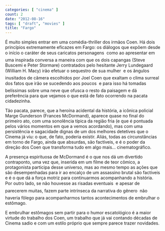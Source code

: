 ```yaml
---
categories: [ "cinema" ]
count: 2
date: "2012-08-16"
tags: [ "draft", "movies" ]
title: "Fargo"
---
```

É muito simples entrar em uma comédia-thriller dos irmãos Coen. Há
dois princípios extremamente eficazes em Fargo: os diálogos que
expõem desde o início o caráter de seus caricatos personagens 
como ao apresentar em uma inspirada conversa a maneira com que os dois
capangas (Steve Buscemi e Peter Stormare) contratados pelo hesitante Jerry
Lundegaard (William H. Macy) irão efetuar o sequestro de sua mulher  e
os ângulos inusitados de câmera escolhidos por Joel Coen que exaltam o
clima surreal dos fatos que irão se sucedendo aos poucos  e para isso
há tomadas belíssimas sobre uma neve que ofusca o resto da paisagem
e dá preferência para que vejamos o que está de fato ocorrendo na
pacata cidadezinha.

Tão pacata, parece, que a heroína acidental da história, a icônica
policial Marge Gunderson (Frances McDormand), aparece quase no final
do primeiro ato, com uma sonolência típica da região fria (e que
é pontuada pelos vários momentos em que a vemos acordando), mas com
uma persistência e sagacidade dignas de um dos melhores detetives
que o Cinema já viu: o que, de fato, poderia existir. Aliás,
todas as circunstâncias em torno de Fargo, ainda que absurdas, são
factíveis, e é o poder da direção dos Coen que transforma tudo em
algo mais... cinematográfico.

A presença espirituosa de McDormand é o que nos dá um divertido
contraponto, uma vez que, inserida em um filme de teor cômico, a
protagonista participa desse universo, mas ao mesmo tempo as ações
que são desempenhadas para ir ao encalço de um assassino brutal são
factíveis e é o que dá a força motriz para continuarmos acompanhando
a história. Por outro lado, se não houvesse as risadas eventuais 
e apesar de parecerem muitas, fazem parte intrínseca da narrativa do
gênero  não haveria fôlego para acompanharmos tantos acontecimentos
de embrulhar o estômago.

E embrulhar estômagos sem partir para o humor escatológico é a maior
virtude do trabalho dos Coen, um trabalho que já vai contando décadas de
Cinema sadio e com um estilo próprio que sempre parece trazer novidades.
